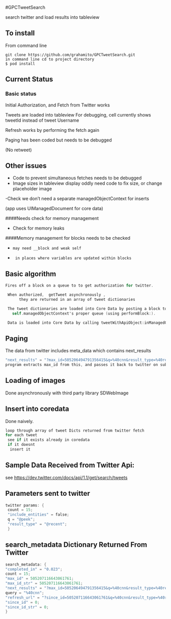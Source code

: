 #GPCTweetSearch

search twitter and load results into tableview

## To install
From command line

```code
git clone https://github.com/grahamito/GPCTweetSearch.git
in command line cd to project directory
$ pod install
```

## Current Status

### Basic status
Initial Authorization, and Fetch from Twitter works

Tweets are loaded into tableview
For debugging, cell currently shows tweetId instead of tweet Username

Refresh works by performing the fetch again

Paging has been coded but needs to be debugged

(No retweet)

## Other issues
- Code to prevent simultaneous fetches needs to be debugged
- Image sizes in tableview display oddly need code to fix size, or change placeholder image

-Check we don’t need a separate managedObjectContext for inserts

(app uses  UIManagedDocument for core data)

####Needs check for memory management
- Check for memory leaks

####Memory management for blocks needs to be checked
-     may need __block and weak self     
-      in places where variables are updated within blocks 
 
## Basic algorithm

 
 ```objectivec
 Fires off a block on a queue to to get authorization for twitter.
 
  When authorized,  getTweet asynchronously ,
       they are returned in an array of tweet dictionaries
 
  The tweet dictionaries are loaded into Core Data by posting a block to do so on
    self.managedObjectContext's proper queue (using performBlock:).
 
  Data is loaded into Core Data by calling tweetWithApiObject:inManagedObjectContext: category method.
 ```
 
##  Paging

 The data from twitter includes meta_data which contains next_results
 ```objectivec
 "next_results" = "?max_id=505206494791356415&q=%40cnn&result_type=%40recent";
 program extracts max_id from this, and passes it back to twitter on subsequent calls. 
 ```

## Loading of images
 
 Done asynchronously with third party library SDWebImage
 
## Insert into coredata

 Done naively. 
 
 ```objectivec
 loop through array of tweet Dicts returned from twitter fetch
 for each tweet
  see if it exists already in coredata
  if it doesnt
   insert it
  ``` 

## Sample Data Received from Twitter Api:

 see https://dev.twitter.com/docs/api/1.1/get/search/tweets
 
## Parameters sent to twitter

 
```objectivec
twitter params: {
 count = 15;
 "include_entities" = false;
 q = "@peek";
 "result_type" = "@recent";
 }
 ```
 
## search_metadata Dictionary Returned From Twitter

 ```objectivec
 search_metadata: {
 "completed_in" = "0.023";
 count = 15;
 "max_id" = 505207116643061761;
 "max_id_str" = 505207116643061761;
 "next_results" = "?max_id=505206494791356415&q=%40cnn&result_type=%40recent";
 query = "%40cnn";
 "refresh_url" = "?since_id=505207116643061761&q=%40cnn&result_type=%40recent";
 "since_id" = 0;
 "since_id_str" = 0;
 }
 ```
 
